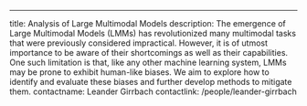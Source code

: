 ---
title: Analysis of Large Multimodal Models
description: The emergence of Large Multimodal Models (LMMs) has revolutionized many multimodal tasks that were previously considered impractical. However, it is of utmost importance to be aware of their shortcomings as well as their capabilities. One such limitation is that, like any other machine learning system, LMMs may be prone to exhibit human-like biases. We aim to explore how to identify and evaluate these biases and further develop methods to mitigate them.
contactname: Leander Girrbach
contactlink: /people/leander-girrbach